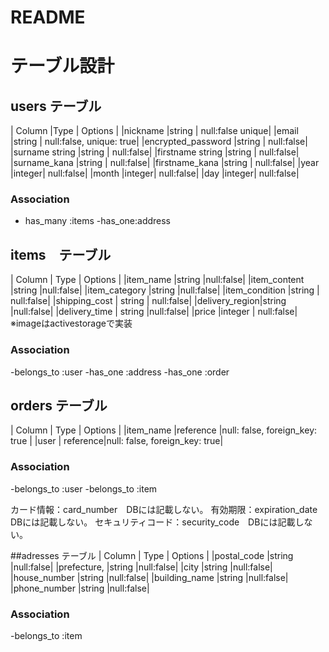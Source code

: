 # README

# テーブル設計

## users テーブル
| Column            |Type   | Options     |
|nickname           |string | null:false unique|
|email              |string | null:false, unique: true|
|encrypted_password |string | null:false|
|surname string     |string | null:false|
|firstname string   |string | null:false|
|surname_kana       |string | null:false|
|firstname_kana     |string | null:false|
|year               |integer| null:false|
|month              |integer| null:false|
|day                |integer| null:false|

### Association

- has_many :items
-has_one:address

## items　テーブル
| Column        | Type    | Options     |
|item_name      |string   |null:false|
|item_content   |string   |null:false|
|item_category  |string   |null:false|
|item_condition |string   | null:false|
|shipping_cost  | string  | null:false|
|delivery_region|string   |null:false|
|delivery_time  | string  |null:false|
|price          |integer  | null:false|
※imageはactivestorageで実装

### Association
-belongs_to :user
-has_one :address
-has_one :order

## orders テーブル
| Column       | Type     | Options                          |
|item_name     |reference |null: false, foreign_key: true    |
|user          | reference|null: false, foreign_key: true|

### Association
-belongs_to :user
-belongs_to :item

カード情報：card_number　DBには記載しない。
有効期限：expiration_date　DBには記載しない。
セキュリティコード：security_code　DBには記載しない。


##adresses テーブル
| Column       | Type   | Options     |
 |postal_code  |string  |null:false|
 |prefecture,  |string  |null:false|
 |city         |string  |null:false|
 |house_number |string  |null:false|
|building_name |string  |null:false|
|phone_number  |string  |null:false|

### Association
-belongs_to :item